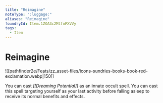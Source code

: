```yaml
---
title: "Reimagine"
noteType: ":luggage:"
aliases: "Reimagine"
foundryId: Item.1ZOA3c2MtfmFXVVy
tags:
  - Item
---
```


# Reimagine
![[pathfinder2e/Feats/zz_asset-files/icons-sundries-books-book-red-exclamation.webp|150]]

You can cast _[[Dreaming Potential]]_ as an innate occult spell. You can cast this spell targeting yourself as your last activity before falling asleep to receive its normal benefits and effects.
